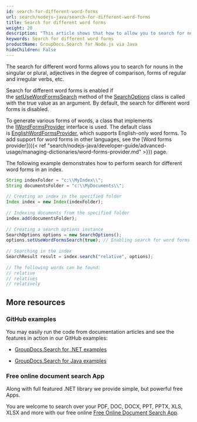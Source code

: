 ```yaml
---
id: search-for-different-word-forms
url: search/nodejs-java/search-for-different-word-forms
title: Search for different word forms
weight: 20
description: "This article shows that how to allow you to search for nouns in the singular or plural, adjectives in the degree of comparison, forms of regular and irregular verbs, etc."
keywords: Search for different word forms
productName: GroupDocs.Search for Node.js via Java
hideChildren: False
---
```

The search for different word forms allows you to search for nouns in the singular or plural, adjectives in the degree of comparison, forms of regular and irregular verbs, etc.

Search for different word forms is enabled if the [setUseWordFormsSearch](https://reference.groupdocs.com/search/nodejs-java/com.groupdocs.search.options/SearchOptions#setUseWordFormsSearch(boolean)) method of the [SearchOptions](https://reference.groupdocs.com/search/nodejs-java/com.groupdocs.search.options/SearchOptions) class is called with the true value as an argument. By default, the search for different word forms is disabled.

To generate various forms of words, a class that implements the [IWordFormsProvider](https://reference.groupdocs.com/search/nodejs-java/com.groupdocs.search.dictionaries/IWordFormsProvider) interface is used. The default class is [EnglishWordFormsProvider](https://reference.groupdocs.com/search/nodejs-java/com.groupdocs.search.dictionaries/EnglishWordFormsProvider), which supports English-only word forms. To add support for word forms in other languages, see the [Word forms provider]({{< ref "search/nodejs-java/developer-guide/advanced-usage/managing-dictionaries/word-forms-provider.md" >}}) page.

The following example demonstrates how to perform search for different word forms in an index.

```javascript
String indexFolder = "c:\\MyIndex\\";
String documentsFolder = "c:\\MyDocuments\\";
 
// Creating an index in the specified folder
Index index = new Index(indexFolder);
 
// Indexing documents from the specified folder
index.add(documentsFolder);
 
// Creating a search options instance
SearchOptions options = new SearchOptions();
options.setUseWordFormsSearch(true); // Enabling search for word forms
 
// Searching in the index
SearchResult result = index.search("relative", options);
 
// The following words can be found:
// relative
// relatives
// relatively
```

## More resources

### GitHub examples

You may easily run the code from documentation articles and see the features in action in our GitHub examples:

*   [GroupDocs.Search for .NET examples](https://github.com/groupdocs-search/GroupDocs.Search-for-.NET)
    
*   [GroupDocs.Search for Java examples](https://github.com/groupdocs-search/GroupDocs.Search-for-Java)
    

### Free online document search App

Along with full featured .NET library we provide simple, but powerful free Apps.

You are welcome to search over your PDF, DOC, DOCX, PPT, PPTX, XLS, XLSX and more with our free online [Free Online Document Search App](https://products.groupdocs.app/search).
